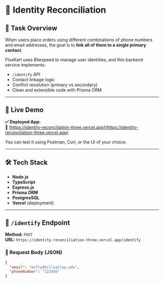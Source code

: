 # 🧠 Identity Reconciliation

## 📌 Task Overview



When users place orders using different combinations of phone numbers and email addresses, the goal is to **link all of them to a single primary contact**.

FluxKart uses Bitespeed to manage user identities, and this backend service implements:

- `/identify` API
- Contact linkage logic
- Conflict resolution (primary vs secondary)
- Clean and extensible code with Prisma ORM

---

## 🚀 Live Demo

**✅ Deployed App:**  
🔗 [https://identity-reconciliation-three.vercel.app](https://identity-reconciliation-three.vercel.app)

You can test it using Postman, Curl, or the UI of your choice.

---

## 🛠️ Tech Stack

- **Node.js**
- **TypeScript**
- **Express.js**
- **Prisma ORM**
- **PostgresSQL** 
- **Vercel** (deployment)

---

## 🔄 `/identify` Endpoint

**Method:** `POST`  
**URL:** `https://identity-reconciliation-three.vercel.app/identify`

### 🔸 Request Body (JSON)

```json
{
  "email": "mcfly@hillvalley.edu",
  "phoneNumber": "123456"
}

